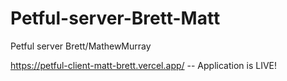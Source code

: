 # Petful-server-Brett-Matt
 Petful server Brett/MathewMurray
 
 https://petful-client-matt-brett.vercel.app/ -- Application is LIVE!
 
 
